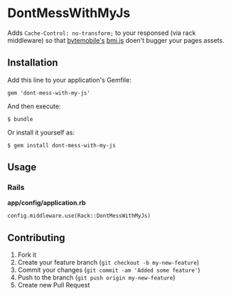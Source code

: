# DontMessWithMyJs

Adds `Cache-Control: no-transform;` to your responsed (via rack middleware) so that
[bytemobile's](http://www.bytemobile.com/) [bmi.js](https://google.com/search?q=bmi.js)
doen't bugger your pages assets.

## Installation

Add this line to your application's Gemfile:

    gem 'dont-mess-with-my-js'

And then execute:

    $ bundle

Or install it yourself as:

    $ gem install dont-mess-with-my-js

## Usage

### Rails

**app/config/application.rb**

    config.middleware.use(Rack::DontMessWithMyJs)

## Contributing

1. Fork it
2. Create your feature branch (`git checkout -b my-new-feature`)
3. Commit your changes (`git commit -am 'Added some feature'`)
4. Push to the branch (`git push origin my-new-feature`)
5. Create new Pull Request
